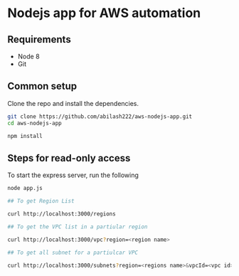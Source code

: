 Nodejs app for AWS automation
=================

## Requirements

* Node 8
* Git
 

## Common setup

Clone the repo and install the dependencies.

```bash
git clone https://github.com/abilash222/aws-nodejs-app.git
cd aws-nodejs-app
```

```bash
npm install
```

## Steps for read-only access

To start the express server, run the following

```bash
node app.js

## To get Region List

curl http://localhost:3000/regions

## To get the VPC list in a partiular region

curl http://localhost:3000/vpc?region=<region name>

## To get all subnet for a partiulcar VPC

curl http://localhost:3000/subnets?region=<regions name>&vpcId=<vpc id>